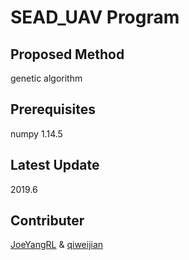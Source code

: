 # SEAD_UAV Program 
## Proposed Method
genetic algorithm
## Prerequisites
numpy 1.14.5 
## Latest Update
2019.6
## Contributer
[JoeYangRL](https://github.com/JoeYangRL) & [qiweijian](https://github.com/qiweijian)
